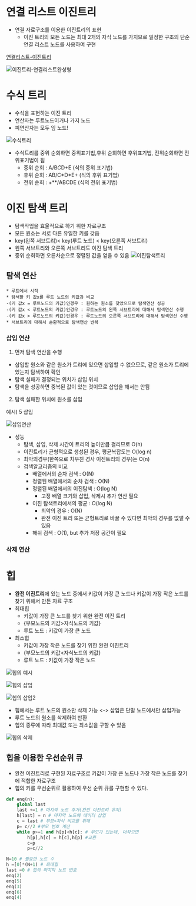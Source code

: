 # 연결 리스트 이진트리
* 연결 자료구조를 이용한 이진트리의 표현
    * 이진 트리의 모든 노드는 최대 2개의 자식 노드를 가지므로 일정한 구조의 단순 연결 리스트 노드를 사용하여 구현

[연결리스트-이진트리](%EC%9D%B4%EB%AF%B8%EC%A7%80/240221/%EC%9D%B4%EC%A7%84%ED%8A%B8%EB%A6%AC-%EC%97%B0%EA%B2%B0%EB%A6%AC%EC%8A%A4%ED%8A%B8.PNG)

![이진트리-연결리스트완성형](%EC%9D%B4%EB%AF%B8%EC%A7%80/240221/%EC%9D%B4%EC%A7%84%ED%8A%B8%EB%A6%AC-%EC%97%B0%EA%B2%B0.PNG)

# 수식 트리
* 수식을 표현하는 이진 트리
* 연산자는 루트노드이거나 가지 노드
* 피연산자는 모두 잎 노드!

![수식트리](%EC%9D%B4%EB%AF%B8%EC%A7%80/240221/%EC%88%98%EC%8B%9D%ED%8A%B8%EB%A6%AC.PNG)

* 수식트리를 중위 순회하면 중위표기법,후위 순회하면 후위표기법, 전위순회하면 전위표기법이 됨
    * 중위 순회 : A/B*C*D+E (식의 중위 표기법)
    * 후위 순회 : AB/C\*D\*E+ (식의 후위 표기법)
    * 전위 순회 : +\*\*/ABCDE (식의 전위 표기법)

# 이진 탐색 트리
* 탐색작업을 효울적으로 하기 위한 자료구조
* 모든 원소는 서로 다른 유일한 키를 갖음
* key(왼쪽 서브트리)< key(루트 노드) < key(오른쪽 서브트리)
* 왼쪽 서브트리와 오른쪽 서브트리도 이진 탐색 트리
* 중위 순회하면 오른차순으로 정렬된 값을 얻을 수 있음
![이진탐색트리](%EC%9D%B4%EB%AF%B8%EC%A7%80/240221/%EC%9D%B4%EC%A7%84%ED%83%90%EC%83%89%ED%8A%B8%EB%A6%AC.PNG)

## 탐색 연산
    * 루트에서 시작
    * 탐색할 키 값x를 루트 노드의 키값과 비교
    -(키 값x = 루트노드의 키값)인경우 : 원하는 원소를 찾았으므로 탐색연산 성공
    -(키 값x < 루트노드의 키값)인경우 : 루트노드의 왼쪽 서브트리에 대해서 탐색연산 수행
    -(키 값x > 루트노드의 키값)인경우 : 루트노드의 오른쪽 서브트리에 대해서 탐색연산 수행
    * 서브트리에 대해서 순환적으로 탐색연산 반복

### 삽입 연산
1) 먼저 탐색 연산을 수행
- 삽입할 원소와 같은 원소가 트리에 있으면 삽입할 수 없으므로, 같은 원소가 트리에 있는지 탐색하여 확인
- 탐색 실패가 결정되는 위치가 삽입 위치
- 탐색을 성공하면 중복된 값이 있는 것이므로 삽입을 해서는 안됨
2) 탐색 실패한 위치에 원소를 삽입

예시) 5 삽입

![삽입연산](%EC%9D%B4%EB%AF%B8%EC%A7%80/240221/%EC%82%BD%EC%9E%85%EC%97%B0%EC%82%B0%EC%98%88%EC%8B%9C.PNG)

* 성능
    * 탐색, 삽입, 삭제 시간이 트리의 높이만큼 걸리므로 O(h)
    * 이진트리가 균형적으로 생성된 경우, 평균복잡도는 O(log n)
    * 최악의경우(한쪽으로 치우친 경사 이진트리의 경우)는 O(n)
    * 검색알고리즘의 비교
        * 배열에서의 순차 검색 : O(N)
        * 정렬된 배열에서의 순차 검색 : O(N)
        * 정렬된 배열에서의 이진탐색 : O(log N)
            - 고정 배열 크기와 삽입, 삭제시 추가 연산 필요
        * 이진 탐색트리에서의 평균 : O(log N)
            - 최악의 경우 : O(N)
            - 완전 이진 트리 또는 균형트리로 바꿀 수 있다면 최악의 경우를 없앨 수 있음
        * 해쉬 검색 : O(1), but 추가 저장 공간이 필요

### 삭제 연산


# 힙
* **완전 이진트리**에 있는 노드 중에서 키값이 가장 큰 노드나 키값이 가장 작은 노드를 찾기 위해서 만든 자료 구조
* 최대힙
    * 키값이 가장 큰 노드를 찾기 위한 완전 이진 트리
    * {부모노드의 키값>자식노드의 키값}
    * 루트 노드 : 키값이 가장 큰 노드
* 최소힙
    * 키값이 가장 작은 노드를 찾기 위한 완전 이진트리
    * {부모노드의 키값<자식노드의 키값}
    * 루트 노드 : 키값이 가장 작은 노드
    
![힙의 예시](<이미지/240221/힙의 예시.PNG>)

![힙의 삽입](<이미지/240221/힙의 삽입.PNG>)

![힙의 삽입2](<이미지/240221/힙의 삽입2.PNG>)


* 힙에서는 루트 노드의 원소만 삭제 가능 <-> 삽입은 단말 노드에서만 삽입가능
* 루트 노드의 원소를 삭제하여 반환
* 힙의 종류에 따라 최대값 또는 최소값을 구할 수 있음

![힙의 삭제](<이미지/240221/힙의 삭제.PNG>)

## 힙을 이용한 우선순위 큐
* 완전 이진트리로 구현된 자료구조로 키값이 가장 큰 노드나 가장 작은 노드를 찾기에 적합한 자료구조
* 힙의 키를 우선순위로 활용하여 우선 순위 큐를 구현할 수 있다.


```py
def enq(n):
    global last
    last +=1 # 마지막 노드 추가(완전 이진트리 유지)
    h[last] = n # 마지막 노드에 데이터 삽입
    c = last # 부모>자식 비교를 위해
    p= c//2 #부모 번호 계산
    while p>=1 and h[p]<h[c]: # 부모가 있는데, 더작으면
        h[p],h[c] = h[c],h[p] #교환
        c=p
        p=c//2

N=10 # 필요한 노드 수
h =[0]*(N+1) # 최대힙
last =0 # 힙의 마지막 노드 번호
enq(2)
enq(5)
enq(3)
enq(6)
enq(4)



```